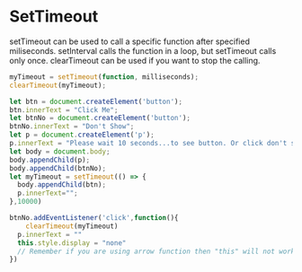 # SetTimeout

setTimeout can be used to call a specific function after specified miliseconds. setInterval calls the function in a loop, but setTimeout calls only once. clearTimeout can be used if you want to stop the calling.

```js
myTimeout = setTimeout(function, milliseconds);
clearTimeout(myTimeout);
```

```js
let btn = document.createElement('button');
btn.innerText = "Click Me";
let btnNo = document.createElement('button');
btnNo.innerText = "Don't Show";
let p = document.createElement('p');
p.innerText = "Please wait 10 seconds...to see button. Or click don't show.";
let body = document.body;
body.appendChild(p);
body.appendChild(btnNo);
let myTimeout = setTimeout(() => {
  body.appendChild(btn);
  p.innerText="";
},10000)

btnNo.addEventListener('click',function(){
	clearTimeout(myTimeout)
  p.innerText = ""
  this.style.display = "none"
  // Remember if you are using arrow function then "this" will not work
})
```

